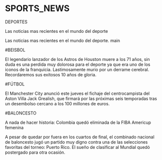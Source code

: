 # SPORTS_NEWS
DEPORTES

Las noticias mas recientes en el mundo del deporte

Las noticias mas recientes en el mundo del deporte.
main

#BEISBOL

El legendario lanzador de los Astros de Houston muere a los 71 años, sin duda es una perdida muy dolorosa para el deporte 
ya que era uno de los iconos de la franquicia. Lastimosamente murio por un derrame cerebral. Recordaremos sus exitosos 10 años de gloria.

#FÚTBOL

El Manchester City anunció este jueves el fichaje del centrocampista del Aston Villa Jack Grealish, 
que firmará por las próximas seis temporadas tras un desembolso cercano a los 100 millones de euros.

#BALONCESTO

A nada de hacer historia: Colombia quedó eliminada de la FIBA Americup femenina

A pesar de quedar por fuera en los cuartos de final, el combinado nacional de baloncesto jugó un partido muy digno
 contra una de las selecciones favoritas del torneo: Puerto Rico. El sueño de clasificar al Mundial quedó postergado para otra ocasión.